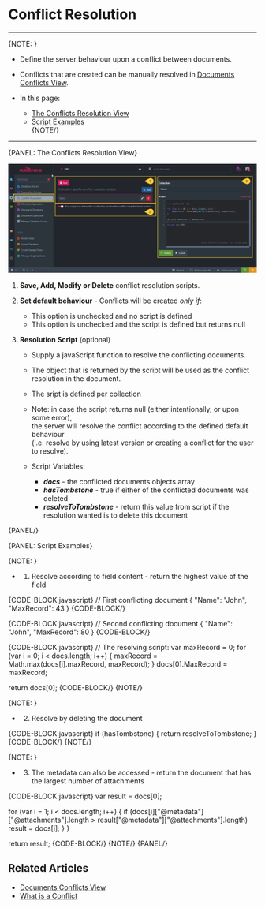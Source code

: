 ﻿# Conflict Resolution
---

{NOTE: }

* Define the server behaviour upon a conflict between documents.  

* Conflicts that are created can be manually resolved in [Documents Conflicts View](../../../studio/database/documents/conflicts-view).  

* In this page:  
  * [The Conflicts Resolution View](../../../studio/database/settings/conflict-resolution#the-conflicts-resolution-view)  
  * [Script Examples](../../../studio/database/settings/conflict-resolution#script-examples)  
{NOTE/}

---

{PANEL: The Conflicts Resolution View}

![Figure 1. Conflicts Resolution View](images/conflict-resolution-view-1.png "Conflict Resolution")

1. **Save, Add, Modify or Delete** conflict resolution scripts.  

2. **Set default behaviour**  -  Conflicts will be created _only if_:  
   * This option is unchecked and no script is defined  
   * This option is unchecked and the script is defined but returns null  

3. **Resolution Script** (optional)  
   * Supply a javaScript function to resolve the conflicting documents.  
   
   * The object that is returned by the script will be used as the conflict resolution in the document.  
   
   * The sript is defined per collection  
   
   * Note: in case the script returns null (either intentionally, or upon some error),  
           the server will resolve the conflict according to the defined default behaviour  
           (i.e. resolve by using latest version or creating a conflict for the user to resolve).  
   
   * Script Variables:  
     * ***docs*** - the conflicted documents objects array  
     * ***hasTombstone*** - true if either of the conflicted documents was deleted  
     * ***resolveToTombstone*** - return this value from script if the resolution wanted is to delete this document  

{PANEL/}

{PANEL: Script Examples}

{NOTE: }

*  1. Resolve according to field content - return the highest value of the field  

{CODE-BLOCK:javascript}
// First conflicting document
{
    "Name": "John",
    "MaxRecord": 43
}
{CODE-BLOCK/}

{CODE-BLOCK:javascript}
// Second conflicting document
{
    "Name": "John",
    "MaxRecord": 80
}
{CODE-BLOCK/}

{CODE-BLOCK:javascript}
// The resolving script:
var maxRecord = 0;
for (var i = 0; i < docs.length; i++) {
    maxRecord = Math.max(docs[i].maxRecord, maxRecord);
}
docs[0].MaxRecord = maxRecord;

return docs[0];
{CODE-BLOCK/}
{NOTE/}

{NOTE: }

* 2. Resolve by deleting the document  

{CODE-BLOCK:javascript}
if (hasTombstone) {
    return resolveToTombstone;
}
{CODE-BLOCK/}
{NOTE/}

{NOTE: }

* 3. The metadata can also be accessed - return the document that has the largest number of attachments  

{CODE-BLOCK:javascript}
var result = docs[0];

for (var i = 1; i < docs.length; i++) {
     if (docs[i]["@metadata"]["@attachments"].length > result["@metadata"]["@attachments"].length)
        result = docs[i];
    }
}

return result;
{CODE-BLOCK/}
{NOTE/}
{PANEL/}

## Related Articles

- [Documents Conflicts View](../../../studio/database/documents/conflicts-view)  
- [What is a Conflict](../../../server/clustering/replication/replication-conflicts#replication--conflicts)  
